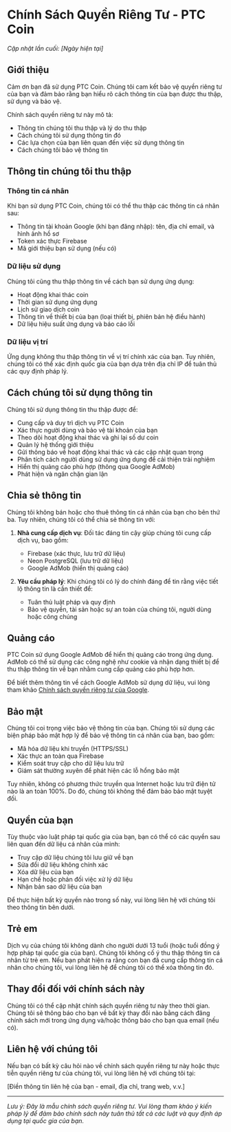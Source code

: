 # Chính Sách Quyền Riêng Tư - PTC Coin

*Cập nhật lần cuối: [Ngày hiện tại]*

## Giới thiệu

Cảm ơn bạn đã sử dụng PTC Coin. Chúng tôi cam kết bảo vệ quyền riêng tư của bạn và đảm bảo rằng bạn hiểu rõ cách thông tin của bạn được thu thập, sử dụng và bảo vệ.

Chính sách quyền riêng tư này mô tả:
- Thông tin chúng tôi thu thập và lý do thu thập
- Cách chúng tôi sử dụng thông tin đó
- Các lựa chọn của bạn liên quan đến việc sử dụng thông tin
- Cách chúng tôi bảo vệ thông tin

## Thông tin chúng tôi thu thập

### Thông tin cá nhân
Khi bạn sử dụng PTC Coin, chúng tôi có thể thu thập các thông tin cá nhân sau:
- Thông tin tài khoản Google (khi bạn đăng nhập): tên, địa chỉ email, và hình ảnh hồ sơ
- Token xác thực Firebase
- Mã giới thiệu bạn sử dụng (nếu có)

### Dữ liệu sử dụng
Chúng tôi cũng thu thập thông tin về cách bạn sử dụng ứng dụng:
- Hoạt động khai thác coin
- Thời gian sử dụng ứng dụng
- Lịch sử giao dịch coin
- Thông tin về thiết bị của bạn (loại thiết bị, phiên bản hệ điều hành)
- Dữ liệu hiệu suất ứng dụng và báo cáo lỗi

### Dữ liệu vị trí
Ứng dụng không thu thập thông tin về vị trí chính xác của bạn. Tuy nhiên, chúng tôi có thể xác định quốc gia của bạn dựa trên địa chỉ IP để tuân thủ các quy định pháp lý.

## Cách chúng tôi sử dụng thông tin

Chúng tôi sử dụng thông tin thu thập được để:
- Cung cấp và duy trì dịch vụ PTC Coin
- Xác thực người dùng và bảo vệ tài khoản của bạn
- Theo dõi hoạt động khai thác và ghi lại số dư coin
- Quản lý hệ thống giới thiệu
- Gửi thông báo về hoạt động khai thác và các cập nhật quan trọng
- Phân tích cách người dùng sử dụng ứng dụng để cải thiện trải nghiệm
- Hiển thị quảng cáo phù hợp (thông qua Google AdMob)
- Phát hiện và ngăn chặn gian lận

## Chia sẻ thông tin

Chúng tôi không bán hoặc cho thuê thông tin cá nhân của bạn cho bên thứ ba. Tuy nhiên, chúng tôi có thể chia sẻ thông tin với:

1. **Nhà cung cấp dịch vụ**: Đối tác đáng tin cậy giúp chúng tôi cung cấp dịch vụ, bao gồm:
   - Firebase (xác thực, lưu trữ dữ liệu)
   - Neon PostgreSQL (lưu trữ dữ liệu)
   - Google AdMob (hiển thị quảng cáo)

2. **Yêu cầu pháp lý**: Khi chúng tôi có lý do chính đáng để tin rằng việc tiết lộ thông tin là cần thiết để:
   - Tuân thủ luật pháp và quy định
   - Bảo vệ quyền, tài sản hoặc sự an toàn của chúng tôi, người dùng hoặc công chúng

## Quảng cáo

PTC Coin sử dụng Google AdMob để hiển thị quảng cáo trong ứng dụng. AdMob có thể sử dụng các công nghệ như cookie và nhận dạng thiết bị để thu thập thông tin về bạn nhằm cung cấp quảng cáo phù hợp hơn.

Để biết thêm thông tin về cách Google AdMob sử dụng dữ liệu, vui lòng tham khảo [Chính sách quyền riêng tư của Google](https://policies.google.com/privacy).

## Bảo mật

Chúng tôi coi trọng việc bảo vệ thông tin của bạn. Chúng tôi sử dụng các biện pháp bảo mật hợp lý để bảo vệ thông tin cá nhân của bạn, bao gồm:
- Mã hóa dữ liệu khi truyền (HTTPS/SSL)
- Xác thực an toàn qua Firebase
- Kiểm soát truy cập cho dữ liệu lưu trữ
- Giám sát thường xuyên để phát hiện các lỗ hổng bảo mật

Tuy nhiên, không có phương thức truyền qua Internet hoặc lưu trữ điện tử nào là an toàn 100%. Do đó, chúng tôi không thể đảm bảo bảo mật tuyệt đối.

## Quyền của bạn

Tùy thuộc vào luật pháp tại quốc gia của bạn, bạn có thể có các quyền sau liên quan đến dữ liệu cá nhân của mình:
- Truy cập dữ liệu chúng tôi lưu giữ về bạn
- Sửa đổi dữ liệu không chính xác
- Xóa dữ liệu của bạn
- Hạn chế hoặc phản đối việc xử lý dữ liệu
- Nhận bản sao dữ liệu của bạn

Để thực hiện bất kỳ quyền nào trong số này, vui lòng liên hệ với chúng tôi theo thông tin bên dưới.

## Trẻ em

Dịch vụ của chúng tôi không dành cho người dưới 13 tuổi (hoặc tuổi đồng ý hợp pháp tại quốc gia của bạn). Chúng tôi không cố ý thu thập thông tin cá nhân từ trẻ em. Nếu bạn phát hiện ra rằng con bạn đã cung cấp thông tin cá nhân cho chúng tôi, vui lòng liên hệ để chúng tôi có thể xóa thông tin đó.

## Thay đổi đối với chính sách này

Chúng tôi có thể cập nhật chính sách quyền riêng tư này theo thời gian. Chúng tôi sẽ thông báo cho bạn về bất kỳ thay đổi nào bằng cách đăng chính sách mới trong ứng dụng và/hoặc thông báo cho bạn qua email (nếu có).

## Liên hệ với chúng tôi

Nếu bạn có bất kỳ câu hỏi nào về chính sách quyền riêng tư này hoặc thực tiễn quyền riêng tư của chúng tôi, vui lòng liên hệ với chúng tôi tại:

[Điền thông tin liên hệ của bạn - email, địa chỉ, trang web, v.v.]

---

*Lưu ý: Đây là mẫu chính sách quyền riêng tư. Vui lòng tham khảo ý kiến pháp lý để đảm bảo chính sách này tuân thủ tất cả các luật và quy định áp dụng tại quốc gia của bạn.*